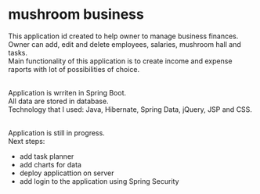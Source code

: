 # mushroom business

This application id created to help owner to manage business finances.<br>
Owner can add, edit and delete employees, salaries, mushroom hall and tasks. <br>
Main functionality of this application is to create income and expense raports with lot of possibilities of choice. <br><br>


Application is wrriten in Spring Boot. <br>
All data are stored in database. <br>
Technology that I used: Java, Hibernate, Spring Data, jQuery, JSP and CSS.<br><br>

Application is still in progress. <br>
Next steps: <br>
- add task planner<br>
- add charts for data<br>
- deploy applicattion on server <br>
- add login to the application using Spring Security<br>
